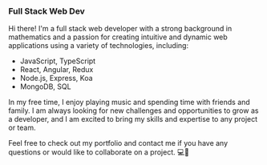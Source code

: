 ### Full Stack Web Dev
Hi there! I'm a full stack web developer with a strong background in mathematics and a passion for creating intuitive and dynamic web applications using a variety of technologies, including:

- JavaScript, TypeScript
- React, Angular, Redux
- Node.js, Express, Koa
- MongoDB, SQL

In my free time, I enjoy playing music and spending time with friends and family. I am always looking for new challenges and opportunities to grow as a developer, and I am excited to bring my skills and expertise to any project or team.

Feel free to check out my portfolio and contact me if you have any questions or would like to collaborate on a project. 💻🎸
